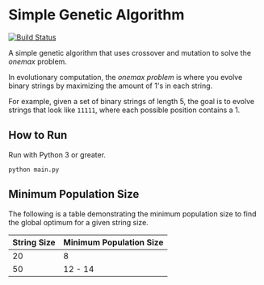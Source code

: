 # Simple Genetic Algorithm

[![Build Status](https://travis-ci.org/gbroques/simple-genetic-algorithm.svg?branch=master)](https://travis-ci.org/gbroques/simple-genetic-algorithm)

A simple genetic algorithm that uses crossover and mutation to solve the *onemax* problem.

In evolutionary computation, the *onemax problem* is where you evolve binary strings by maximizing the amount of 1's in each string.

For example, given a set of binary strings of length 5, the goal is to evolve strings that look like `11111`, where each possible position contains a 1.

## How to Run
Run with Python 3 or greater.

`python main.py`

## Minimum Population Size
The following is a table demonstrating the minimum population size to find the global optimum for a given string size.

| String Size | Minimum Population Size |
|-------------|-------------------------|
| 20          | 8                       |
| 50          | 12 - 14                 |
